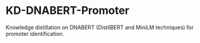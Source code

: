 # KD-DNABERT-Promoter
Knowledge distillation on DNABERT (DistilBERT and MiniLM techniques) for promoter identification.
